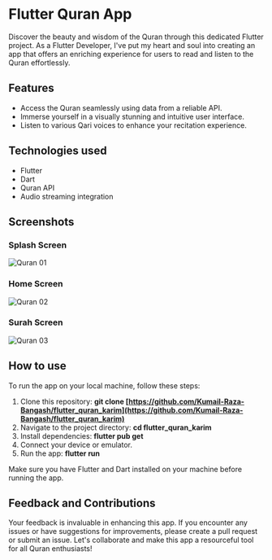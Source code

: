 # Flutter Quran App
Discover the beauty and wisdom of the Quran through this dedicated Flutter project. As a Flutter Developer, I've put my heart and soul into creating an app that offers an enriching experience for users to read and listen to the Quran effortlessly.

## Features
- Access the Quran seamlessly using data from a reliable API.
- Immerse yourself in a visually stunning and intuitive user interface.
- Listen to various Qari voices to enhance your recitation experience.


## Technologies used
- Flutter 
- Dart 
- Quran API
- Audio streaming integration

## Screenshots
### Splash Screen
![Quran 01](https://github.com/Kumail-Raza-Bangash/flutter_quran_karim/assets/60749099/bc4cfb9d-8341-4eac-af87-57a963767018)

### Home Screen
![Quran 02](https://github.com/Kumail-Raza-Bangash/flutter_quran_karim/assets/60749099/79a9a216-0b5c-49f2-80c6-0eaf040646a2)

### Surah Screen
![Quran 03](https://github.com/Kumail-Raza-Bangash/flutter_quran_karim/assets/60749099/93447e52-f1a2-4b9a-a93a-f94db3eb2fc1)

## How to use
To run the app on your local machine, follow these steps:

1. Clone this repository: **git clone [https://github.com/Kumail-Raza-Bangash/flutter_quran_karim](https://github.com/Kumail-Raza-Bangash/flutter_quran_karim)**
2. Navigate to the project directory: **cd flutter_quran_karim**
3. Install dependencies: **flutter pub get**
4. Connect your device or emulator.
5. Run the app: **flutter run**

Make sure you have Flutter and Dart installed on your machine before running the app.

## Feedback and Contributions
Your feedback is invaluable in enhancing this app. If you encounter any issues or have suggestions for improvements, please create a pull request or submit an issue. Let's collaborate and make this app a resourceful tool for all Quran enthusiasts!
